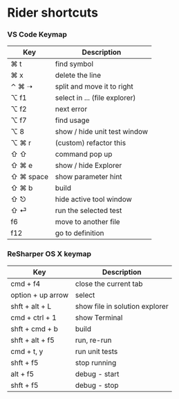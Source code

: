 # Rider shortcuts


### VS Code Keymap

Key | Description
-- | --
⌘ t | find symbol
⌘ x | delete the line
⌃ ⌘ ➝ | split and move it to right
⌥ f1 | select in ... (file explorer)
⌥ f2 | next error
⌥ f7 | find usage
⌥ 8 | show / hide unit test window
⌥ ⌘ r | (custom) refactor this
⇧ ⇧ | command pop up
⇧ ⌘ e | show / hide Explorer
⇧ ⌘ space | show parameter hint
⇧ ⌘ b | build
⇧ ⎋ | hide active tool window
⇧ ⏎ | run the selected test
f6 | move to another file
f12 | go to definition

### ReSharper OS X keymap

Key | Description
-- | --
cmd + f4 | close the current tab
option + up arrow | select
shft + alt + L | show file in solution explorer
cmd + ctrl + 1 | show Terminal
shft + cmd + b | build
shft + alt + f5 | run, re-run
cmd + t, y | run unit tests
shft + f5 | stop running
alt + f5 | debug - start
shft + f5 | debug - stop
